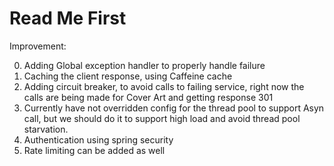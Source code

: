 # Read Me First

Improvement:

0. Adding Global exception handler to properly handle failure
1. Caching the client response, using Caffeine cache
2. Adding circuit breaker, to avoid calls to failing service, right now the calls are being made for Cover Art and 
getting response 301
3. Currently have not overridden config for the thread pool to support Asyn call, but we should do it to support high
 load and avoid thread pool starvation. 
4. Authentication using spring security
5. Rate limiting can be added as well 


